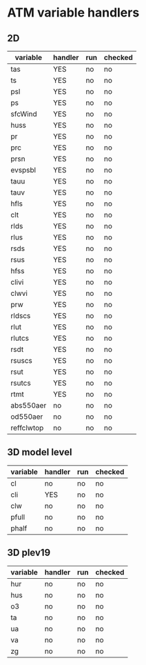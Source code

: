 # ATM variable handlers

## 2D

| variable   | handler | run | checked |
| --------   | ------- | --- | ------- |
| tas        | YES     | no  | no      |
| ts         | YES     | no  | no      |
| psl        | YES     | no  | no      |
| ps         | YES     | no  | no      |
| sfcWind    | YES     | no  | no      |
| huss       | YES     | no  | no      |
| pr         | YES     | no  | no      |
| prc        | YES     | no  | no      |
| prsn       | YES     | no  | no      |
| evspsbl    | YES     | no  | no      |
| tauu       | YES     | no  | no      |
| tauv       | YES     | no  | no      |
| hfls       | YES     | no  | no      |
| clt        | YES     | no  | no      |
| rlds       | YES     | no  | no      |
| rlus       | YES     | no  | no      |
| rsds       | YES     | no  | no      |
| rsus       | YES     | no  | no      |
| hfss       | YES     | no  | no      |
| clivi      | YES     | no  | no      |
| clwvi      | YES     | no  | no      |
| prw        | YES     | no  | no      |
| rldscs     | YES     | no  | no      |
| rlut       | YES     | no  | no      |
| rlutcs     | YES     | no  | no      |
| rsdt       | YES     | no  | no      |
| rsuscs     | YES     | no  | no      |
| rsut       | YES     | no  | no      |
| rsutcs     | YES     | no  | no      |
| rtmt       | YES     | no  | no      |
| abs550aer  | no     | no  | no      |
| od550aer   | no     | no  | no      |
| reffclwtop | no     | no  | no      |

## 3D model level

| variable | handler | run | checked |
| -------- | ------- | --- | ------- |
| cl | no | no | no |
| cli | YES | no | no |
| clw | no | no | no |
| pfull | no | no | no |
| phalf | no | no | no |

## 3D plev19

| variable | handler | run | checked |
| -------- | ------- | --- | ------- |
| hur | no | no | no |
| hus | no | no | no |
| o3 | no | no | no |
| ta | no | no | no |
| ua | no | no | no |
| va | no | no | no |
| zg | no | no | no |
